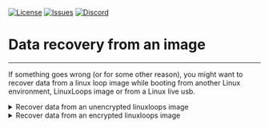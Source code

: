 <div id="top"></div>

<!-- Shields/Logos -->
[![License][license-shield]][license-url]
[![Issues][issues-shield]][issues-url]
[![Discord][discord-shield]][discord-url]
  
# Data recovery from an image
  
  ***
<!-- This *** line creates a divider so that the dropdown looks nice. 
Empty lines between everything in <angle breackets> is intentional due to markdown issues -->

If something goes wrong (or for some other reason), you might want to recover data from a linux loop image while booting from another Linux environment, LinuxLoops image or from a Linux live usb.

<details>
  <summary>Recover data from an unencrypted linuxloops image</summary>

1. Run the following commands to mount the linuxloops rootfs:
```
mkdir -p ./chroot
image=$(losetup -fP --show <path_to_the_linuxloops_image>)
mount "$image"p3 ./chroot
```

2. Recover your data from the ./chroot folder

3. Unmount the linuxloops rootfs:

```
umount ./chroot
losetup -d "$image"
```

</details>

<details>
  <summary>Recover data from an encrypted linuxloops image</summary>

1. Run the following commands to mount the linuxloops rootfs:
```
mkdir -p ./chroot
image=$(losetup -fP --show <path_to_the_linuxloops_image>)
echo -n "<your_encryption_password>" | cryptsetup luksOpen "$image"p3 recovery_root -
mount /dev/mapper/recovery_root ./chroot
```

2. Recover your data from the ./chroot folder

3. Unmount the linuxloops rootfs:

```
umount ./chroot
cryptsetup luksClose recovery_root
losetup -d "$image"
```

</details>

<!-- Reference Links -->
<!-- Badges -->
[license-shield]: https://img.shields.io/github/license/sebanc/linuxloops?label=License&logo=Github&style=flat-square
[license-url]: ./LICENSE
[issues-shield]: https://img.shields.io/github/issues/sebanc/linuxloops?label=Issues&logo=Github&style=flat-square
[issues-url]: https://github.com/sebanc/linuxloops/issues
[discord-shield]: https://img.shields.io/badge/Discord-Join-7289da?style=flat-square&logo=discord&logoColor=%23FFFFFF
[discord-url]: https://discord.gg/x2EgK2M
